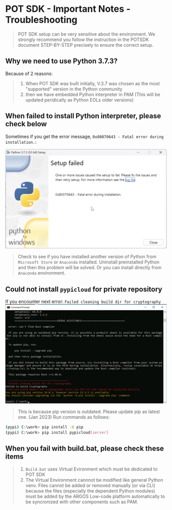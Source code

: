 # POT SDK - Important Notes - Troubleshooting

> POT SDK setup can be very sensitive about the environment. 
> We strongly recommend you follow the instruction in the POTSDK document STEP-BY-STEP precisely to ensure the correct setup.

## Why we need to use Python 3.7.3?

Because of 2 reasons:
> 1. When POT SDK was built initially, V.3.7 was chosen as the most "supported" version in the Python community
> 2. then we have embedded Python interpreter in PAM (This will be updated peridically as Python EOLs older versions)


## When failed to install Python interpreter, please check below 

Sometimes if you get the error message, `0x80070643 - Fatal error during installation.`:

![02-python-install-error](Captures/04-Troubleshooting/02-python-install-error.png)

> Check to see if you have installed another version of Python from `Microsoft Store` or `Anaconda` installed.
> Uninstall preinstalled Python and then this problem will be solved.
> Or you can install directly from `Anaconda` environment.


## Could not install `pypicloud` for private repository

If you encounter next error: `Failed cleaning build dir for cryptography`
![Failed cleaning build dir for cryptography](Captures/04-Troubleshooting/01-error-cryptography.png)

> This is because pip version is outdated. Please update pip as latest one. (Jan 2023)
> Run commands as follows:

```sh
(pypi) C:\work> pip install -U pip
(pypi) C:\work> pip install pypicloud[server]
```

## When you fail with build.bat, please check these items

> 1. `Build.bat` uses Virtual Evironment which must be dedicated to POT SDK
> 2. The Virtual Environment cannnot be modified like general Python venv. Files cannot be added or removed manually (or via CLI) because the files (especially the dependent Python modules) must be added by the ARGOS Low-code platform automatically to be syncronized with other components such as PAM.

